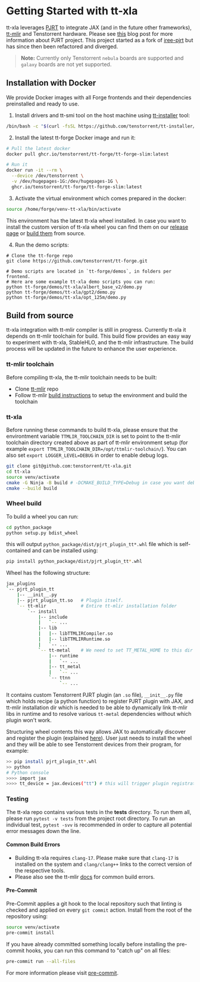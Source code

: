 # Getting Started with tt-xla
tt-xla leverages [PJRT](https://github.com/openxla/xla/tree/main/xla/pjrt/c#pjrt---uniform-device-api) to integrate JAX (and in the future other frameworks), [tt-mlir](https://github.com/tenstorrent/tt-mlir) and Tenstorrent hardware. Please see [this](https://opensource.googleblog.com/2023/05/pjrt-simplifying-ml-hardware-and-framework-integration.html) blog post for more information about PJRT project. This project started as a fork of [iree-pjrt](https://github.com/stellaraccident/iree-pjrt) but has since then been refactored and diverged.

> **Note:** Currently only Tenstorrent `nebula` boards are supported and `galaxy` boards are not yet supported.

## Installation with Docker

We provide Docker images with all Forge frontends and their dependencies preinstalled and ready to use.

1. Install drivers and tt-smi tool on the host machine using [tt-installer](https://github.com/tenstorrent/tt-installer) tool:
```bash
/bin/bash -c "$(curl -fsSL https://github.com/tenstorrent/tt-installer/releases/latest/download/install.sh)"
```

2. Install the latest tt-forge Docker image and run it:
```bash
# Pull the latest docker
docker pull ghcr.io/tenstorrent/tt-forge/tt-forge-slim:latest

# Run it
docker run -it --rm \
  --device /dev/tenstorrent \
  -v /dev/hugepages-1G:/dev/hugepages-1G \
  ghcr.io/tenstorrent/tt-forge/tt-forge-slim:latest
```

3. Activate the virtual environment which comes prepared in the docker:
```bash
source /home/forge/venv-tt-xla/bin/activate
```

This environment has the latest tt-xla wheel installed. In case you want to install the custom version of tt-xla wheel you can find them on our [release page](https://github.com/tenstorrent/tt-xla/releases) or [build them](#build-from-source) from source.

4. Run the demo scripts:
```
# Clone the tt-forge repo
git clone https://github.com/tenstorrent/tt-forge.git

# Demo scripts are located in `tt-forge/demos`, in folders per frontend.
# Here are some example tt-xla demo scripts you can run:
python tt-forge/demos/tt-xla/albert_base_v2/demo.py
python tt-forge/demos/tt-xla/gpt2/demo.py
python tt-forge/demos/tt-xla/opt_125m/demo.py
```

## Build from source
tt-xla integration with tt-mlir compiler is still in progress. Currently tt-xla it depends on tt-mlir toolchain for build. This build flow provides an easy way to experiment with tt-xla, StableHLO, and the tt-mlir infrastructure. The build process will be updated in the future to enhance the user experience.

### tt-mlir toolchain
Before compiling tt-xla, the tt-mlir toolchain needs to be built:
- Clone [tt-mlir](https://github.com/tenstorrent/tt-mlir) repo
- Follow tt-mlir [build instructions](https://docs.tenstorrent.com/tt-mlir/getting-started.html) to setup the environment and build the toolchain

### tt-xla
Before running these commands to build tt-xla, please ensure that the environtment variable `TTMLIR_TOOLCHAIN_DIR` is set to point to the tt-mlir toolchain directory created above as part of tt-mlir environment setup (for example `export TTMLIR_TOOLCHAIN_DIR=/opt/ttmlir-toolchain/`). You can also set `export LOGGER_LEVEL=DEBUG` in order to enable debug logs.

```bash
git clone git@github.com:tenstorrent/tt-xla.git
cd tt-xla
source venv/activate
cmake -G Ninja -B build # -DCMAKE_BUILD_TYPE=Debug in case you want debug build
cmake --build build
```

### Wheel build
To build a wheel you can run:

```bash
cd python_package
python setup.py bdist_wheel
```

this will output `python_package/dist/pjrt_plugin_tt*.whl` file which is self-contained and can be installed using:

```bash
pip install python_package/dist/pjrt_plugin_tt*.whl
```

Wheel has the following structure:

```bash
jax_plugins
`-- pjrt_plugin_tt
    |-- __init__.py
    |-- pjrt_plugin_tt.so   # Plugin itself.
    `-- tt-mlir             # Entire tt-mlir installation folder
        `-- install
            |-- include
            |   `-- ...
            |-- lib
            |   |-- libTTMLIRCompiler.so
            |   |-- libTTMLIRRuntime.so
            |   `-- ...
            `-- tt-metal    # We need to set TT_METAL_HOME to this dir when loading plugin
                |-- runtime
                |   `-- ...
                |-- tt_metal
                |   `-- ...
                `-- ttnn
                    `-- ...
```

It contains custom Tenstorrent PJRT plugin (an `.so` file), `__init__.py` file which holds recipe (a python function) to register PJRT plugin with JAX, and tt-mlir installation dir which is needed to be able to dynamically link tt-mlir libs in runtime and to resolve various `tt-metal` dependencies without which plugin won't work.

Structuring wheel contents this way allows JAX to automatically discover and register the plugin (explained [here](https://openxla.org/xla/pjrt/pjrt_integration#step_2_use_jax_plugins_namespace_or_set_up_entry_point)). User just needs to install the wheel and they will be able to see Tenstorrent devices from their program, for example:

```bash
>> pip install pjrt_plugin_tt*.whl
>> python
# Python console
>>>> import jax
>>>> tt_device = jax.devices("tt") # this will trigger plugin registration.
```

### Testing
The tt-xla repo contains various tests in the **tests** directory. To run them all, please run `pytest -v tests` from the project root directory. To run an individual test, `pytest -svv` is recommended in order to capture all potential error messages down the line.

#### Common Build Errors
- Building tt-xla requires `clang-17`. Please make sure that `clang-17` is installed on the system and `clang/clang++` links to the correct version of the respective tools.
- Please also see the tt-mlir [docs](https://docs.tenstorrent.com/tt-mlir/getting-started.html#common-build-errors) for common build errors.

#### Pre-Commit
Pre-Commit applies a git hook to the local repository such that linting is checked and applied on every `git commit` action. Install from the root of the repository using:

```bash
source venv/activate
pre-commit install
```

If you have already committed something locally before installing the pre-commit hooks, you can run this command to "catch up" on all files:

```bash
pre-commit run --all-files
```

For more information please visit [pre-commit](https://pre-commit.com/).
